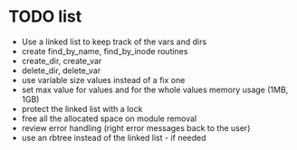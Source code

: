 # TODO list
- Use a linked list to keep track of the vars and dirs
- create find_by_name, find_by_inode routines
- create_dir, create_var
- delete_dir, delete_var
- use variable size values instead of a fix one
- set max value for values and for the whole values memory usage (1MB, 1GB)
- protect the linked list with a lock
- free all the allocated space on module removal
- review error handling (right error messages back to the user)
- use an rbtree instead of the linked list - if needed
